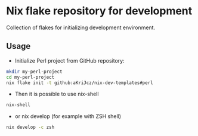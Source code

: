 # Nix flake repository for development

Collection of flakes for initializing development environment.

## Usage

- Initialize Perl project from GitHub repository:
```sh
mkdir my-perl-project
cd my-perl-project
nix flake init -t github:aKriJcz/nix-dev-templates#perl
```

- Then it is possible to use nix-shell
```sh
nix-shell
```

- or nix develop (for example with ZSH shell)
```sh
nix develop -c zsh
```

